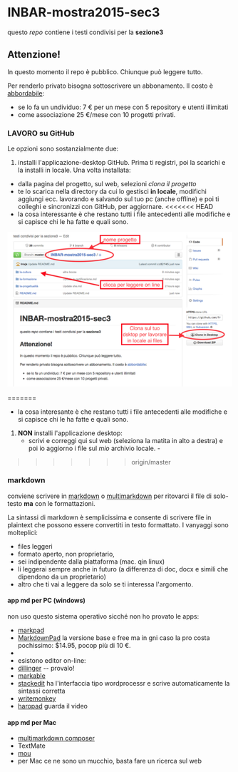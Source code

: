 # INBAR-mostra2015-sec3

questo *repo* contiene i testi condivisi per la **sezione3**

## Attenzione!

In questo momento il repo è pubblico. Chiunque può leggere tutto. 

Per renderlo privato bisogna sottoscrivere un abbonamento. Il costo è  [abbordabile](https://github.com/pricing): 

- se lo fa un undividuo: 7 € per un mese con 5 repository e utenti illimitati
- come associazione 25 €/mese con 10 progetti privati.

### LAVORO su GitHub

 Le opzioni sono sostanzialmente due:
 
1. installi l'applicazione-desktop GitHub. Prima ti registri, poi la scarichi e la installi in locale. Una volta installata:
  - dalla pagina del progetto, sul web, selezioni *clona il progetto*
  - te lo scarica nella directory da cui lo gestisci **in locale**, modifichi aggiungi ecc. lavorando e salvando sul tuo pc (anche offline) e poi ti colleghi e sincronizzi con GitHub, per aggiornare.
<<<<<<< HEAD
  - la cosa interessante è che restano tutti i file antecedenti alle modifiche e si capisce chi le ha fatte e quali sono.

![](Screen-Shot%202015-11-11-19.37.47.png)



=======
  - la cosa interesante è che restano tutti i file antecedenti alle modifiche e si capisce chi le ha fatte e quali sono.
1. **NON** installi l'applicazione desktop:
   - scrivi e correggi qui sul web (seleziona la matita in alto a destra) e poi io aggiorno i file sul _mio_ archivio locale.  - 
  
>>>>>>> origin/master

### markdown

conviene scrivere in [markdown](http://daringfireball.net/projects/markdown/) o [multimarkdown](http://fletcherpenney.net/multimarkdown/) per ritovarci il file di solo-testo **ma** con le formattazioni.

La sintassi di markdown è semplicissima e consente di scrivere file in plaintext che possono essere convertiti in testo formattato. I vanyaggi sono molteplici:

- files leggeri
- formato aperto, non proprietario,
- sei indipendente dalla piattaforma (mac. qin linux)
- li leggerai sempre anche in futuro (a differenza di doc, docx e simili che dipendono da un proprietario)
- altro che ti vai a leggere da solo se ti interessa l'argomento.

#### app md per PC (windows)

non uso questo sistema operativo sicché non ho provato le apps:

- [markpad](http://code52.org/DownmarkerWPF/)
- [MarkdownPad](http://fletcherpenney.net/multimarkdown/) la versione base e free ma in gni caso la pro costa pochissimo: $14.95, pocop più di 10 €.
- []()
- esistono editor on-line: 
 - [dillinger](http://dillinger.io) -- provalo!
 - [markable](https://markable.in)
 - [stackedit](https://stackedit.io/editor) ha l'interfaccia tipo wordprocessr e scrive automaticamente la sintassi corretta
 - [writemonkey](http://writemonkey.com/index.php)
 - [haropad](http://pad.haroopress.com) guarda il video

#### app md per Mac

- [multimarkdown composer](http://multimarkdown.com)
- TextMate
- [mou](http://25.io/mou/) 
- per Mac ce ne sono un mucchio, basta fare un ricerca sul web
